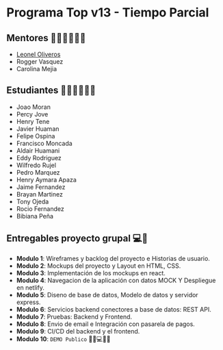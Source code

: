 # Programa Top v13 -  Tiempo Parcial

## Mentores 👩🏻‍🏫👨🏼‍🏫
- [Leonel Oliveros](profiles/leonel-oliveros.md)
- Rogger Vasquez
- Carolina Mejia

## Estudiantes 👩🏻‍💻🧑🏼‍💻
- Joao Moran
- Percy Jove
- Henry Tene
- Javier Huaman
- Felipe Ospina
- Francisco Moncada
- Aldair Huamani
- Eddy Rodriguez
- Wilfredo Rujel
- Pedro Marquez
- Henry Aymara Apaza
- Jaime Fernandez
- Brayan Martinez
- Tony Ojeda
- Rocio Fernandez
- Bibiana Peña

## Entregables proyecto grupal 💻🤝

- **Modulo 1**: Wireframes y backlog del proyecto e Historias de usuario.
- **Modulo 2**: Mockups del proyecto y Layout en HTML, CSS.
- **Modulo 3**: Implementación de los mockups en react.
- **Modulo 4**: Navegacion de la aplicación con datos MOCK Y Despliegue en netlify.
- **Modulo 5**: Diseno de base de datos, Modelo de datos y servidor express.
- **Modulo 6**: Servicios backend conectores a base de datos: REST API.
- **Modulo 7**: Pruebas: Backend y Frontend.
- **Modulo 8**: Envio de email e Integración con pasarela de pagos.
- **Modulo 9**: CI/CD del backend y el frontend.
- **Modulo 10**: `DEMO Publico` 🎊🎉💻🎊🎉

